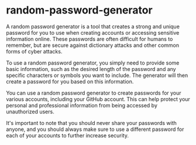 # random-password-generator

A random password generator is a tool that creates a strong and unique password for you to use when creating accounts or accessing sensitive information online. These passwords are often difficult for humans to remember, but are secure against dictionary attacks and other common forms of cyber attacks.

To use a random password generator, you simply need to provide some basic information, such as the desired length of the password and any specific characters or symbols you want to include. The generator will then create a password for you based on this information.

You can use a random password generator to create passwords for your various accounts, including your GitHub account. This can help protect your personal and professional information from being accessed by unauthorized users.

It's important to note that you should never share your passwords with anyone, and you should always make sure to use a different password for each of your accounts to further increase security.
